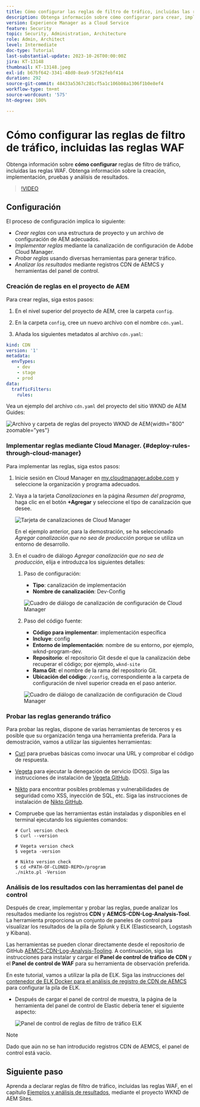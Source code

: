 ```yaml
---
title: Cómo configurar las reglas de filtro de tráfico, incluidas las reglas WAF
description: Obtenga información sobre cómo configurar para crear, implementar, probar y analizar los resultados de las reglas de filtro de tráfico, incluidas las reglas WAF.
version: Experience Manager as a Cloud Service
feature: Security
topic: Security, Administration, Architecture
role: Admin, Architect
level: Intermediate
doc-type: Tutorial
last-substantial-update: 2023-10-26T00:00:00Z
jira: KT-13148
thumbnail: KT-13148.jpeg
exl-id: b67bf642-3341-48d0-8ea9-5f262febf414
duration: 292
source-git-commit: 48433a5367c281cf5a1c106b08a1306f1b0e8ef4
workflow-type: tm+mt
source-wordcount: '575'
ht-degree: 100%

---
```


# Cómo configurar las reglas de filtro de tráfico, incluidas las reglas WAF

Obtenga información sobre **cómo configurar** reglas de filtro de tráfico, incluidas las reglas WAF. Obtenga información sobre la creación, implementación, pruebas y análisis de resultados.

>[!VIDEO](https://video.tv.adobe.com/v/3425407?quality=12&learn=on)

## Configuración

El proceso de configuración implica lo siguiente:

- _Crear reglas_ con una estructura de proyecto y un archivo de configuración de AEM adecuados.
- _Implementar reglas_ mediante la canalización de configuración de Adobe Cloud Manager.
- _Probar reglas_ usando diversas herramientas para generar tráfico.
- _Analizar los resultados_ mediante registros CDN de AEMCS y herramientas del panel de control.

### Creación de reglas en el proyecto de AEM

Para crear reglas, siga estos pasos:

1. En el nivel superior del proyecto de AEM, cree la carpeta `config`.

1. En la carpeta `config`, cree un nuevo archivo con el nombre `cdn.yaml`.

1. Añada los siguientes metadatos al archivo `cdn.yaml`:

```yaml
kind: CDN
version: '1'
metadata:
  envTypes:
    - dev
    - stage
    - prod
data:
  trafficFilters:
    rules:
```

Vea un ejemplo del archivo `cdn.yaml` del proyecto del sitio WKND de AEM Guides:

![Archivo y carpeta de reglas del proyecto WKND de AEM](./assets/wknd-rules-file-and-folder.png){width="800" zoomable="yes"}

### Implementar reglas mediante Cloud Manager. {#deploy-rules-through-cloud-manager}

Para implementar las reglas, siga estos pasos:

1. Inicie sesión en Cloud Manager en [my.cloudmanager.adobe.com](https://my.cloudmanager.adobe.com/) y seleccione la organización y programa adecuados.

1. Vaya a la tarjeta _Canalizaciones_ en la página _Resumen del programa_, haga clic en el botón **+Agregar** y seleccione el tipo de canalización que desee.

   ![Tarjeta de canalizaciones de Cloud Manager](./assets/cloud-manager-pipelines-card.png)

   En el ejemplo anterior, para la demostración, se ha seleccionado _Agregar canalización que no sea de producción_ porque se utiliza un entorno de desarrollo.

1. En el cuadro de diálogo _Agregar canalización que no sea de producción_, elija e introduzca los siguientes detalles:

   1. Paso de configuración:

      - **Tipo**: canalización de implementación
      - **Nombre de canalización**: Dev-Config

      ![Cuadro de diálogo de canalización de configuración de Cloud Manager](./assets/cloud-manager-config-pipeline-step1-dialog.png)

   2. Paso del código fuente:

      - **Código para implementar**: implementación específica
      - **Incluye**: config
      - **Entorno de implementación**: nombre de su entorno, por ejemplo, wknd-program-dev.
      - **Repositorio**: el repositorio Git desde el que la canalización debe recuperar el código; por ejemplo, `wknd-site`
      - **Rama Git**: el nombre de la rama del repositorio Git.
      - **Ubicación del código**: `/config`, correspondiente a la carpeta de configuración de nivel superior creada en el paso anterior.

      ![Cuadro de diálogo de canalización de configuración de Cloud Manager](./assets/cloud-manager-config-pipeline-step2-dialog.png)

### Probar las reglas generando tráfico

Para probar las reglas, dispone de varias herramientas de terceros y es posible que su organización tenga una herramienta preferida. Para la demostración, vamos a utilizar las siguientes herramientas:

- [Curl](https://curl.se/) para pruebas básicas como invocar una URL y comprobar el código de respuesta.

- [Vegeta](https://github.com/tsenart/vegeta) para ejecutar la denegación de servicio (DOS). Siga las instrucciones de instalación de [Vegeta GitHub](https://github.com/tsenart/vegeta#install).

- [Nikto](https://github.com/sullo/nikto/wiki) para encontrar posibles problemas y vulnerabilidades de seguridad como XSS, inyección de SQL, etc. Siga las instrucciones de instalación de [Nikto GitHub](https://github.com/sullo/nikto).

- Compruebe que las herramientas están instaladas y disponibles en el terminal ejecutando los siguientes comandos:

  ```shell
  # Curl version check
  $ curl --version
  
  # Vegeta version check
  $ vegeta -version
  
  # Nikto version check
  $ cd <PATH-OF-CLONED-REPO>/program
  ./nikto.pl -Version
  ```

### Análisis de los resultados con las herramientas del panel de control

Después de crear, implementar y probar las reglas, puede analizar los resultados mediante los registros **CDN** y **AEMCS-CDN-Log-Analysis-Tool**. La herramienta proporciona un conjunto de paneles de control para visualizar los resultados de la pila de Splunk y ELK (Elasticsearch, Logstash y Kibana).

Las herramientas se pueden clonar directamente desde el repositorio de GitHub [AEMCS-CDN-Log-Analysis-Tooling](https://github.com/adobe/AEMCS-CDN-Log-Analysis-Tooling). A continuación, siga las instrucciones para instalar y cargar el **Panel de control de tráfico de CDN** y el **Panel de control de WAF** para su herramienta de observación preferida.

En este tutorial, vamos a utilizar la pila de ELK. Siga las instrucciones del [contenedor de ELK Docker para el análisis de registro de CDN de AEMCS](https://github.com/adobe/AEMCS-CDN-Log-Analysis-Tooling/blob/main/ELK/README.md) para configurar la pila de ELK.

- Después de cargar el panel de control de muestra, la página de la herramienta del panel de control de Elastic debería tener el siguiente aspecto:

  ![Panel de control de reglas de filtro de tráfico ELK](./assets/elk-dashboard.png)

>[!NOTE]
>
>    Dado que aún no se han introducido registros CDN de AEMCS, el panel de control está vacío.


## Siguiente paso

Aprenda a declarar reglas de filtro de tráfico, incluidas las reglas WAF, en el capítulo [Ejemplos y análisis de resultados](./examples-and-analysis.md), mediante el proyecto WKND de AEM Sites.
